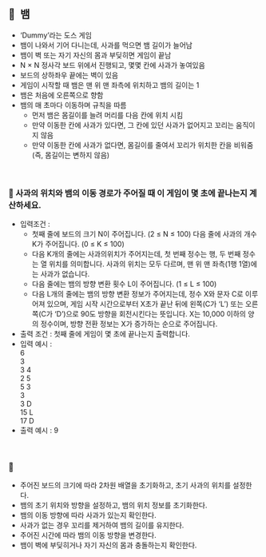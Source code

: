 ## **🧸  뱀**

- ‘Dummy’라는 도스 게임
- 뱀이 나와서 기어 다니는데, 사과를 먹으면 뱀 길이가 늘어남
- 뱀이 벽 또는 자기 자신의 몸과 부딪히면 게임이 끝남
- N × N 정사각 보드 위에서 진행되고, 몇몇 칸에 사과가 놓여있음
- 보드의 상하좌우 끝에는 벽이 있음
- 게임이 시작할 때 뱀은 맨 위 맨 좌측에 위치하고 뱀의 길이는 1
- 뱀은 처음에 오른쪽으로 향함
- 뱀의 매 초마다 이동하며 규칙을 따름
    - 먼저 뱀은 몸길이를 늘려 머리를 다음 칸에 위치 시킴
    - 만약 이동한 칸에 사과가 있다면, 그 칸에 있던 사과가 없어지고 꼬리는 움직이지 않음
    - 만약 이동한 칸에 사과가 없다면, 몸길이를 줄여서 꼬리가 위치한 칸을 비워줌
    (즉, 몸길이는 변하지 않음)
<br/>

### **🚪 사과의 위치와 뱀의 이동 경로가 주어질 때 이 게임이 몇 초에 끝나는지 계산하세요.**

- 입력조건 :
    - 첫째 줄에 보드의 크기 N이 주어집니다. (2 ≤ N ≤ 100) 다음 줄에 사과의 개수 K가 주어집니다. (0 ≤ K ≤ 100)
    - 다음 K개의 줄에는 사과의위치가 주어지는데, 첫 번째 정수는 행, 두 번째 정수는 열 위치를 의미합니다. 사과의 위치는 모두 다르며, 맨 위 맨 좌측(1행 1열)에는 사과가 없습니다.
    - 다음 줄에는 뱀의 방향 변환 횟수 L이 주어집니다. (1 ≤ L ≤ 100)
    - 다음 L개의 줄에는 뱀의 방향 변환 정보가 주어지는데, 정수 X와 문자 C로 이루어져 있으며, 게임 시작 시간으로부터 X초가 끝난 뒤에 왼쪽(C가 ‘L’) 또는 오른쪽(C가 ‘D’)으로 90도 방향을 회전시킨다는 뜻입니다. X는 10,000 이하의 양의 정수이며, 방향 전환 정보는 X가 증가하는 순으로 주어집니다.
- 출력 조건 : 첫째 줄에 게임이 몇 초에 끝나는지 출력합니다.
- 입력 예시 : <br/>
    6 <br/>
    3 <br/>
    3 4 <br/>
    2 5 <br/>
    5 3 <br/>
    3 <br/>
    3 D <br/>
    15 L <br/>
    17 D <br/>
- 출력 예시 : 9
<br/>

### **🔑**

- 주어진 보드의 크기에 따라 2차원 배열을 초기화하고, 초기 사과의 위치를 설정한다.
- 뱀의 초기 위치와 방향을 설정하고, 뱀의 위치 정보를 초기화한다.
- 뱀의 이동 방향에 따라 사과가 있는지 확인한다.
- 사과가 없는 경우 꼬리를 제거하여 뱀의 길이를 유지한다.
- 주어진 시간에 따라 뱀의 이동 방향을 변경한다.
- 뱀이 벽에 부딪히거나 자기 자신의 몸과 충돌하는지 확인한다.
